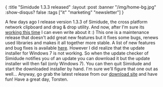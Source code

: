 {
  :title "Simidude 1.3.3 released"
  :layout :post
  :banner "/img/home-bg.jpg"
  :show-disqus? false
  :tags ["it" "marketing" "newsletter"]
}

A few days ago I release version 1.3.3 of Simidude, the cross platform network clipboard and drag & drop utility. And now, after I'm sure its [working this time](http://www.simidude.com/blog/2009/simidude-132-withdrawn-again/) I can even write about it :) This one is a maintenance release that doesn't add great new features but it fixes some bugs, renews used libraries and makes it all together more stable. A list of new features and bug fixes is available [here](http://www.simidude.com/blog/2009/simidude-13-release-notes/). However I did realize that the update installer for Windows 7 is not working. So when the update checker of Simidude notifies you of an update you can download it but the update installer will then fail (only Windows 7). You can then quit Simidude and start the downloaded installer by hand. I'm sure we'll figure that one out as well... Anyway, go grab the latest release from our [download site](http://www.simidude.com/download/) and have fun! Have a great day, Torsten.
